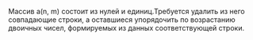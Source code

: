 Массив a(n, m) состоит из нулей и единиц.Требуется удалить из него
совпадающие строки, а оставшиеся упорядочить по возрастанию
двоичных чисел, формируемых из данных соответствующей строки.
